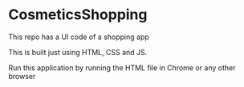 # CosmeticsShopping
This repo has a UI code of a shopping app

This is built just using HTML, CSS and JS.

Run this application by running the HTML file in Chrome or any other browser
